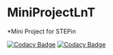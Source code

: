# MiniProjectLnT
*Mini Project for STEPin

[![Codacy Badge](https://api.codacy.com/project/badge/Grade/9a09ea0296474c01b3ad9a8cb54d4379)](https://app.codacy.com/gh/manish04-mu/MiniProjectLnT?utm_source=github.com&utm_medium=referral&utm_content=manish04-mu/MiniProjectLnT&utm_campaign=Badge_Grade_Settings)
[![Codacy Badge](https://app.codacy.com/project/badge/Grade/d9556bb409fa4f1eac692a4ef9b130aa)](https://www.codacy.com/gh/manish04-mu/MiniProjectLnT/dashboard?utm_source=github.com&amp;utm_medium=referral&amp;utm_content=manish04-mu/MiniProjectLnT&amp;utm_campaign=Badge_Grade)

